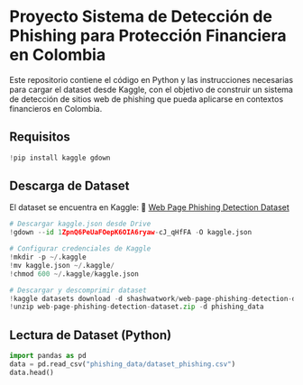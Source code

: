 # Proyecto Sistema de Detección de Phishing para Protección Financiera en Colombia

Este repositorio contiene el código en Python y las instrucciones necesarias para cargar el dataset desde Kaggle, con el objetivo de construir un sistema de detección de sitios web de phishing que pueda aplicarse en contextos financieros en Colombia.

## Requisitos

```python
!pip install kaggle gdown
```
## Descarga de Dataset
El dataset se encuentra en Kaggle:
🔗 [Web Page Phishing Detection Dataset](https://www.kaggle.com/datasets/shashwatwork/web-page-phishing-detection-dataset)

```python
# Descargar kaggle.json desde Drive
!gdown --id 1ZpnQ6PeUaFOepK6OIA6ryaw-cJ_qHfFA -O kaggle.json

# Configurar credenciales de Kaggle
!mkdir -p ~/.kaggle
!mv kaggle.json ~/.kaggle/
!chmod 600 ~/.kaggle/kaggle.json

# Descargar y descomprimir dataset
!kaggle datasets download -d shashwatwork/web-page-phishing-detection-dataset
!unzip web-page-phishing-detection-dataset.zip -d phishing_data
```

## Lectura de Dataset (Python)

```python
import pandas as pd
data = pd.read_csv("phishing_data/dataset_phishing.csv")
data.head()
```
